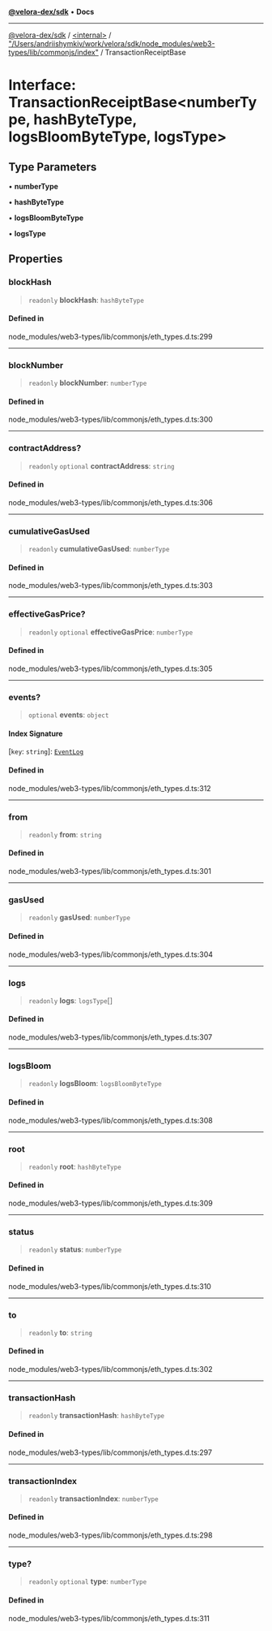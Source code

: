 [**@velora-dex/sdk**](../../../../README.md) • **Docs**

***

[@velora-dex/sdk](../../../../globals.md) / [\<internal\>](../../../README.md) / ["/Users/andriishymkiv/work/velora/sdk/node\_modules/web3-types/lib/commonjs/index"](../README.md) / TransactionReceiptBase

# Interface: TransactionReceiptBase\<numberType, hashByteType, logsBloomByteType, logsType\>

## Type Parameters

• **numberType**

• **hashByteType**

• **logsBloomByteType**

• **logsType**

## Properties

### blockHash

> `readonly` **blockHash**: `hashByteType`

#### Defined in

node\_modules/web3-types/lib/commonjs/eth\_types.d.ts:299

***

### blockNumber

> `readonly` **blockNumber**: `numberType`

#### Defined in

node\_modules/web3-types/lib/commonjs/eth\_types.d.ts:300

***

### contractAddress?

> `readonly` `optional` **contractAddress**: `string`

#### Defined in

node\_modules/web3-types/lib/commonjs/eth\_types.d.ts:306

***

### cumulativeGasUsed

> `readonly` **cumulativeGasUsed**: `numberType`

#### Defined in

node\_modules/web3-types/lib/commonjs/eth\_types.d.ts:303

***

### effectiveGasPrice?

> `readonly` `optional` **effectiveGasPrice**: `numberType`

#### Defined in

node\_modules/web3-types/lib/commonjs/eth\_types.d.ts:305

***

### events?

> `optional` **events**: `object`

#### Index Signature

 \[`key`: `string`\]: [`EventLog`](EventLog.md)

#### Defined in

node\_modules/web3-types/lib/commonjs/eth\_types.d.ts:312

***

### from

> `readonly` **from**: `string`

#### Defined in

node\_modules/web3-types/lib/commonjs/eth\_types.d.ts:301

***

### gasUsed

> `readonly` **gasUsed**: `numberType`

#### Defined in

node\_modules/web3-types/lib/commonjs/eth\_types.d.ts:304

***

### logs

> `readonly` **logs**: `logsType`[]

#### Defined in

node\_modules/web3-types/lib/commonjs/eth\_types.d.ts:307

***

### logsBloom

> `readonly` **logsBloom**: `logsBloomByteType`

#### Defined in

node\_modules/web3-types/lib/commonjs/eth\_types.d.ts:308

***

### root

> `readonly` **root**: `hashByteType`

#### Defined in

node\_modules/web3-types/lib/commonjs/eth\_types.d.ts:309

***

### status

> `readonly` **status**: `numberType`

#### Defined in

node\_modules/web3-types/lib/commonjs/eth\_types.d.ts:310

***

### to

> `readonly` **to**: `string`

#### Defined in

node\_modules/web3-types/lib/commonjs/eth\_types.d.ts:302

***

### transactionHash

> `readonly` **transactionHash**: `hashByteType`

#### Defined in

node\_modules/web3-types/lib/commonjs/eth\_types.d.ts:297

***

### transactionIndex

> `readonly` **transactionIndex**: `numberType`

#### Defined in

node\_modules/web3-types/lib/commonjs/eth\_types.d.ts:298

***

### type?

> `readonly` `optional` **type**: `numberType`

#### Defined in

node\_modules/web3-types/lib/commonjs/eth\_types.d.ts:311

